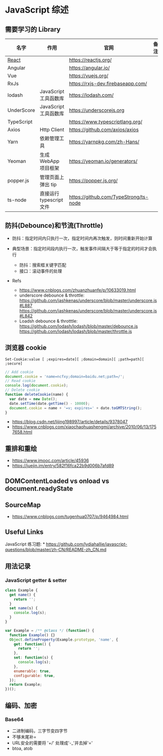 # JavaScript 综述

## 需要学习的 Library

| 名字                | 作用                     | 官网                                    | 备注 |
| ------------------- | ------------------------ | --------------------------------------- | ---- |
| [React](./React.md) |                          | <https://reactjs.org/>                  |      |
| Angular             |                          | <https://angular.io/>                   |      |
| Vue                 |                          | <https://vuejs.org/>                    |      |
| RxJs                |                          | <https://rxjs-dev.firebaseapp.com/>     |      |
| lodash              | JavaScript 工具函数库    | <https://lodash.com/>                   |      |
| UnderScore          | JavaScript 工具函数库    | <https://underscorejs.org>              |      |
| TypeScript          |                          | <https://www.typescriptlang.org/>       |      |
| Axios               | Http Client              | <https://github.com/axios/axios>        |      |
| Yarn                | 依赖管理工具             | <https://yarnpkg.com/zh-Hans/>          |      |
| Yeoman              | 生成 WebApp 项目框架     | <https://yeoman.io/generators/>         |      |
| popper.js           | 管理页面上弹出 tip       | <https://popper.js.org/>                |      |
| ts-node             | 直接运行 typescript 文件 | <https://github.com/TypeStrong/ts-node> |      |

## 防抖(Debounce)和节流(Throttle)

- 防抖：指定时间内只执行一次，指定时间内再次触发，则时间重新开始计算
- 典型场景：指定时间段内执行一次，触发事件间隔大于等于指定的时间才会执行

  - 防抖：搜索框关键字匹配
  - 接口：滚动事件的处理

- Refs
  - <https://www.cnblogs.com/zhuanzhuanfe/p/10633019.html>
  - underscore debounce & throttle:
    <https://github.com/jashkenas/underscore/blob/master/underscore.js#L887>
    <https://github.com/jashkenas/underscore/blob/master/underscore.js#L842>
  - Loadsh debounce & throtttle:
    <https://github.com/lodash/lodash/blob/master/debounce.js>
    <https://github.com/lodash/lodash/blob/master/throttle.js>

## 浏览器 cookie

`Set-Cookie:value [ ;expires=date][ ;domain=domain][ ;path=path][ ;secure]`

```javascript
// Add cookie
document.cookie = 'name=ncfxy;domain=baidu.net;path=/';
// Read cookie
console.log(document.cookie);
// Delete cookie
function deleteCookie(name) {
  var date = new Date();
  date.setTime(date.getTime() - 10000);
  document.cookie = name + '=v; expires=' + date.toGMTString();
}
```

- <https://blog.csdn.net/lijing198997/article/details/9378047>
- <https://www.cnblogs.com/xiaochaohuashengmi/archive/2010/06/13/1757658.html>

## 重排和重绘

- <https://www.imooc.com/article/45936>
- <https://juejin.im/entry/582f16fca22b9d006b7afd89>

## DOMContentLoaded vs onload vs document.readyState

## SourceMap

- <https://www.cnblogs.com/tugenhua0707/p/9464984.html>

## Useful Links

JavaScript 练习题: \* <https://github.com/lydiahallie/javascript-questions/blob/master/zh-CN/README-zh_CN.md>

## 用法记录

### JavaScript getter & setter

```javascript
class Example {
  get name() {
    return '';
  }
  set name(s) {
    console.log(s);
  }
}
```

```javascript
var Example = /** @class */ (function() {
  function Example() {}
  Object.defineProperty(Example.prototype, 'name', {
    get: function() {
      return '';
    },
    set: function(s) {
      console.log(s);
    },
    enumerable: true,
    configurable: true,
  });
  return Example;
})();
```

## 编码、加密

### Base64

- 二进制编码，三字节变四字节
- 不够末尾补=
- URL安全的需要将 '+/' 处理成'-_'并去掉'='
- btoa, atob
